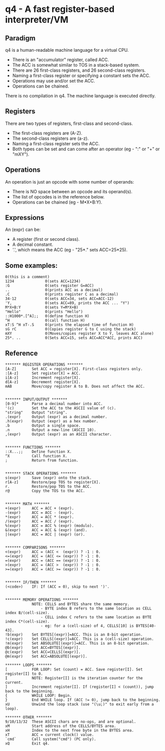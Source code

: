 # q4 - A fast register-based interpreter/VM

## Paradigm
q4 is a human-readable machine language for a virtual CPU.
- There is an "accumulator" register, called ACC.
- The ACC is somewhat similar to TOS in a stack-based system.
- There are 26 first-class registers, and 26 second-class registers.
- Naming a first-class register or specifying a constant sets the ACC.
- Operations may use and/or set the ACC.
- Operations can be chained.

There is no compilation in q4. The machine language is executed directly.

## Registers
There are two types of registers, first-class and second-class.
- The first-class registers are (A-Z).
- The second-class registers are (a-z).
- Naming a first-class register sets the ACC.
- Both types can be set and can come after an operator (eg - ":<x>" or "+<a>" or "mXY").

## Operations
An operation is just an opcode with some number of operands:
- There is NO space between an opcode and its operand(s).
- The list of opcodes is in the reference below.
- Operations can be chained (eg - M*X+B:Y).

## Expressions
An (expr) can be:
- A register (first or second class).
- A decimal constant.
- '.', which means the ACC (eg - "25*." sets ACC=25*25).

## Some examples: 
```
0(this is a comment)
1234              0(sets ACC=1234)
:G                0(sets register G=ACC)
..                0(prints ACC as a decimal)
.C                0(prints register C as a decimal)
34-12             0(sets ACC=34, sets ACC=ACC-12)
'Y,               0(sets ACC=89, prints the ACC ... "Y")
M*X+B:Y           0(sets Y=M*X+B)
"Hello"           0(prints "Hello")
::H1000*.[^A];;   0(define function H)
^H                0(call function H)
xT:S ^H xT-.S     0(prints the elapsed time of function H)
sG rC             0(Copies register G to C using the stack)
mXY               0(Moves/copies register X to Y, leaves ACC alone)
25*. ..           0(Sets ACC=15, sets ACC=ACC*ACC, prints ACC)
```

## Reference
```
******* REGISTER OPERATIONS *******
[A-Z]       Set ACC = register[X]. First-class registers only.
:[A-z]      Set register[X] = ACC.
i[A-z]      Increment register[X].
d[A-z]      Decrement register[X].
mAB         Move/copy register A to B. Does not affect the ACC.


******* INPUT/OUTPUT *******
[0-9]*      Parse a decimal number into ACC.
'(c)        Set the ACC to the ASCII value of (c).
"string"    Output "string".
.(expr)     Output (expr) as a decimal number.
.h(expr)    Output (expr) as a hex number.
.b          Output a single space.
.n          Output a new-line (ASCII 10).
,(expr)     Output (expr) as an ASCII character.


******* FUNCTIONS *******
::X...;;    Define function X.
^X          Call function X.
;           Return from function.


******* STACK OPERATIONS *******
s(expr)     Save (expr) onto the stack.
r[A-z]      Restore/pop TOS to register[X].
r.          Restore/pop TOS to the ACC.
r@          Copy the TOS to the ACC.


******* MATH *******
+(expr)     ACC = ACC + (expr).
-(expr)     ACC = ACC - (expr).
*(expr)     ACC = ACC * (expr).
/(expr)     ACC = ACC / (expr).
%(expr)     ACC = ACC % (expr) (modulo).
&(expr)     ACC = ACC & (expr) (and).
|(expr)     ACC = ACC | (expr) (or).


******* COMPARISONS *******
<(expr)     ACC = (ACC <  (expr)) ? -1 : 0.
<=(expr)    ACC = (ACC <= (expr)) ? -1 : 0.
=(expr)     ACC = (ACC == (expr)) ? -1 : 0.
>(expr)     ACC = (ACC >  (expr)) ? -1 : 0.
>=(expr)    ACC = (ACC >= (expr)) ? -1 : 0.


******* IF/THEN *******
(<code>)    IF: If (ACC = 0), skip to next ')'.


******* MEMORY OPERATIONS *******
            NOTE: CELLS and BYTES share the same memory.
                - BYTE index B refers to the same location as CELL index B/(cell-size).
                - CELL index C refers to the same location as BYTE index C*(cell-size).
                - eg: for a (cell-size) of 4, CELLS[10] is BYTES[40-43].
!b(expr)    Set BYTES[(expr)]=ACC. This is an 8-bit operation.
!c(expr)    Set CELLS[(expr)]=ACC. This is a (cell-size) operation.
!m(expr)    Set ABSOLUTE[(expr)]=ACC. This is an 8-bit operation.
@b(expr)    Set ACC=BYTES[(expr)].
@c(expr)    Set ACC=CELLS[(expr)].
@m(expr)    Set ACC=ABSOLUTE[(expr)].

******* LOOPS *******
[           FOR LOOP: Set (count) = ACC. Save register[I]. Set register[I] to 0.
I           NOTE: Register[I] is the iteration counter for the current.
]           Increment register[I]. If (register[I] < (count)), jump back to the beginning.
{           WHILE LOOP: Begin.
}           End WHILE loop. If (ACC != 0), jump back to the beginning.
xU          Unwind the loop stack (use "(\u;)" to exit early from a loop).

******* OTHER *******
9/10/13/32  These ASCII chars are no-ops, and are optional.
xM          Start address of the CELLS/BYTES area.
xH          Index to the next free byte in the BYTES area.
xT          ACC = current clock() value.
`cmd`       Call system("cmd") (PC only).
xQ          Exit q4.
```
